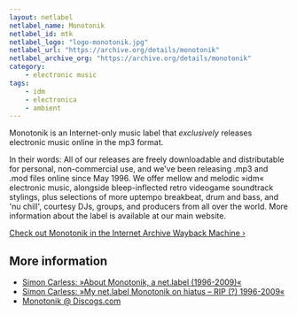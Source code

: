 ```yaml
---
layout: netlabel
netlabel_name: Monotonik
netlabel_id: mtk
netlabel_logo: "logo-monotonik.jpg"
netlabel_url: "https://archive.org/details/monotonik"
netlabel_archive_org: "https://archive.org/details/monotonik"
category:
    - electronic music
tags:
    - idm
    - electronica
    - ambient
---
```

Monotonik is an Internet-only music label that *exclusively* releases electronic music online in the mp3 format. 

In their words: All of our releases are freely downloadable and distributable for personal, non-commercial use, and we've been releasing .mp3 and .mod files online since May 1996. We offer mellow and melodic »idm« electronic music, alongside bleep-inflected retro videogame soundtrack stylings, plus selections of more uptempo breakbeat, drum and bass, and 'nu chill', courtesy DJs, groups, and producers from all over the world. More information about the label is available at our main website.

<a class="radius button" href="https://web.archive.org/web/20100312053402/http://www.monotonik.com/">Check out Monotonik in the Internet Archive Wayback Machine ›</a>


## More information

- [Simon Carless: »About Monotonik, a net.label (1996-2009)«][1]
- [Simon Carless: »My net.label Monotonik on hiatus – RIP (?) 1996-2009«][2]
- [Monotonik @ Discogs.com][3]






 [1]: http://www.simoncarless.com/monotonik-a-net-label-1996-200/
 [2]: http://www.simoncarless.com/2009/12/my-netlabel-monotonik-on-hiatus-rip-1996-2009/
 [3]: http://www.discogs.com/label/Monotonik
 [4]: #
 [5]: #
 [6]: #
 [7]: #
 [8]: #
 [9]: #
 [10]: #